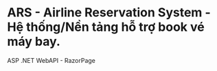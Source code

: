 # ARS - Airline Reservation System - Hệ thống/Nền tảng hỗ trợ book vé máy bay.

ASP .NET WebAPI - RazorPage  
